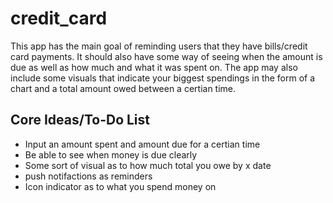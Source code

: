 # credit_card

This app has the main goal of reminding users that they have bills/credit card
payments. It should also have some way of seeing when the amount is due as well
as how much and what it was spent on. The app may also include some visuals that
indicate your biggest spendings in the form of a chart and a total amount owed 
between a certian time. 

<h2>Core Ideas/To-Do List</h2>
<ul>
  <li>Input an amount spent and amount due for a certian time</li>
  <li>Be able to see when money is due clearly</li>
  <li>Some sort of visual as to how much total you owe by x date</li>
  <li>push notifactions as reminders</li>
  <li>Icon indicator as to what you spend money on</li>
</ul>
